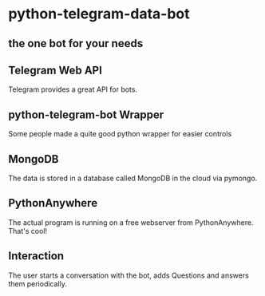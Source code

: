 # python-telegram-data-bot
## the one bot for your needs

## Telegram Web API
Telegram provides a great API for bots.
## python-telegram-bot Wrapper
Some people made a quite good python wrapper for easier controls
## MongoDB
The data is stored in a database called MongoDB in the cloud via pymongo.
## PythonAnywhere
The actual program is running on a free webserver from PythonAnywhere. That's cool!
## Interaction
The user starts a conversation with the bot, adds Questions and answers them periodically.




